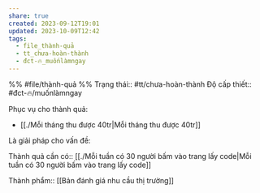 ```yaml
---
share: true
created: 2023-09-12T19:01
updated: 2023-10-09T12:42
tags:
  - file_thành-quả
  - tt_chưa-hoàn-thành
  - đct-🔥_muốnlàmngay
---
```


%%
#file/thành-quả
%%
Trạng thái:: #tt/chưa-hoàn-thành
Độ cấp thiết:: #đct-🔥/muốnlàmngay

Phục vụ cho thành quả:
- [[./Mỗi tháng thu được 40tr|Mỗi tháng thu được 40tr]]


Là giải pháp cho vấn đề:


Thành quả cần có:: [[./Mỗi tuần có 30 người bấm vào trang lấy code|Mỗi tuần có 30 người bấm vào trang lấy code]]

Thành phẩm:: [[Bản đánh giá nhu cầu thị trường]]